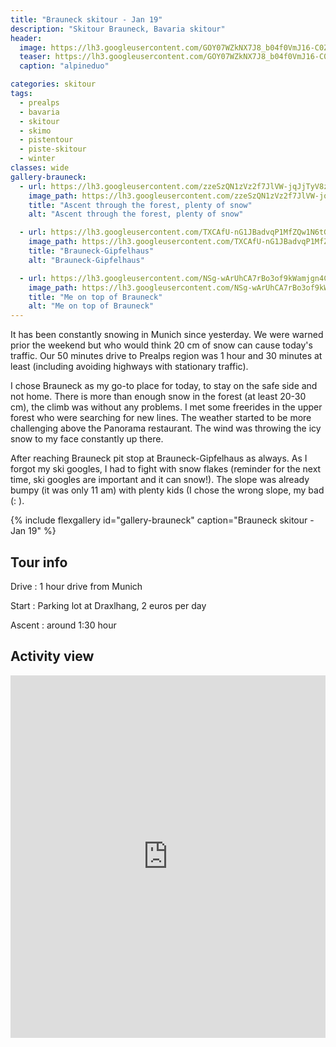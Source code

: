 ```yaml
---
title: "Brauneck skitour - Jan 19"
description: "Skitour Brauneck, Bavaria skitour"
header:
  image: https://lh3.googleusercontent.com/GOY07WZkNX7J8_b04f0VmJ16-C0Z1s2T_DRv1jwZKwTE9lexu3LdTqjfPog-ox9KN2wVBsvlGAJ4aXgZJxOUwEKxUTKHX_86--9x1PY4tw5P5XLIC_0iT8kf9rncpNlODdE1e10OWLQZg1O44FtcOg1OtVClPdlZx939KTy8oNjyG55SPYN22b1u0SrYkx623hkbKICuwceb0qV6KglAZZ7JtlyVXyNOA9aocW3EmkgmPik99xW2tRJdwWM09xcolyz72nLRDdi5aZiZi-xrFSao9ATTkk1qSVKiYTMNsLVjUKrIB1WBClxU1fRbmN1KH-boHnCrrKKWQJ1LBWLZ5EUuioWq_RCRIUjZ27sCXK3xOH4Zcbdj-YLlz7icuVMct1TXUsq1rITjdtqtWzfZS8-TaRZePQ77_iAKss7-yvKAeOySzX7uMuRtteip_cmxocPZNs-q_rHC-tlK4IIfmqowZ76UWx7kWtvz7XwGmR5eZNWB3jnk_qSnlcQd7BrN1WoGXu1nWbvFpLkryeTe9Og2G4Wxs5koYFYUSXeVEE1Jut3ubUG7JlBzOsdn6R5UnO1BcdRDOOJaZOBjsJJTxNH6gkXrKrSpvyMjIE2ZsCxhXDF_rLAaE5s3S1_SgE-UWOe-bIhUEM_WlaG0Ec0pTwbgHlwCvDczrxyU1f2x9HOZwODPQp2NvvLDkWmLNqkq5-gzab83QJWWBZJqKwI=w2736-h1540-no
  teaser: https://lh3.googleusercontent.com/GOY07WZkNX7J8_b04f0VmJ16-C0Z1s2T_DRv1jwZKwTE9lexu3LdTqjfPog-ox9KN2wVBsvlGAJ4aXgZJxOUwEKxUTKHX_86--9x1PY4tw5P5XLIC_0iT8kf9rncpNlODdE1e10OWLQZg1O44FtcOg1OtVClPdlZx939KTy8oNjyG55SPYN22b1u0SrYkx623hkbKICuwceb0qV6KglAZZ7JtlyVXyNOA9aocW3EmkgmPik99xW2tRJdwWM09xcolyz72nLRDdi5aZiZi-xrFSao9ATTkk1qSVKiYTMNsLVjUKrIB1WBClxU1fRbmN1KH-boHnCrrKKWQJ1LBWLZ5EUuioWq_RCRIUjZ27sCXK3xOH4Zcbdj-YLlz7icuVMct1TXUsq1rITjdtqtWzfZS8-TaRZePQ77_iAKss7-yvKAeOySzX7uMuRtteip_cmxocPZNs-q_rHC-tlK4IIfmqowZ76UWx7kWtvz7XwGmR5eZNWB3jnk_qSnlcQd7BrN1WoGXu1nWbvFpLkryeTe9Og2G4Wxs5koYFYUSXeVEE1Jut3ubUG7JlBzOsdn6R5UnO1BcdRDOOJaZOBjsJJTxNH6gkXrKrSpvyMjIE2ZsCxhXDF_rLAaE5s3S1_SgE-UWOe-bIhUEM_WlaG0Ec0pTwbgHlwCvDczrxyU1f2x9HOZwODPQp2NvvLDkWmLNqkq5-gzab83QJWWBZJqKwI=w2736-h1540-no
  caption: "alpineduo"

categories: skitour
tags:
  - prealps
  - bavaria
  - skitour
  - skimo
  - pistentour
  - piste-skitour
  - winter
classes: wide
gallery-brauneck:
  - url: https://lh3.googleusercontent.com/zzeSzQN1zVz2f7JlVW-jqJjTyV8zmqNiXW-L4LF2Dbh0TUr-wG1RoQAUvDnqBlCIMBBFyfHsUJ94qZq9eWqgFcBWjwm6wMOFHFa5cjacMCmU29Srs5zSBlx5X-pX-bKXs-Pl3uZ619-2SGhr2KzOl9Ba3M-hiX39f5mCfscam5GfRRNXKMWEFa0MV88e1Xj6tSA7WISpq_-2SVhvVjQQscx7g-zxWPO_d8LvidcwPVhLwDkretttv0Pif55LVdw79ED2dl6HMa37pTwUwFBbPjy_lOd8ydN7FlKDRUlAhWustiUU9NTJ2IjkO5r392OxZF3Mcpgg2xNrCsj4I5gqRv-k-P_X9WlPWlO5el0eyif3LYh7XqmA3EGy0eIMyLSQqlo0rY7zZQu807b_bBE4XYOH7bzO1tM-VHHJvcN3X0KiLtHMarKq_GtC1ZIo-nGeHF-oYEfHYFDpiyy-dBecE3kZ_UyLqDdRQ0VfJVG66BNOhoG7YRn8DlsGW1I01YoaeIClcmOgfJ-5IhG_goNngBc72R01LEkWYqc9W7-miav59kWIx7-rbkmmnQNXAGgoUrAYDGTU4_-bxQE8oP4swwo-AYjsw5HNgMRC3GkQsXgVB01fTW5kZpNRf0-CUkiTzf8XujAO1TrTqiVcoIEJFxwyBA=w1158-h1542-no
    image_path: https://lh3.googleusercontent.com/zzeSzQN1zVz2f7JlVW-jqJjTyV8zmqNiXW-L4LF2Dbh0TUr-wG1RoQAUvDnqBlCIMBBFyfHsUJ94qZq9eWqgFcBWjwm6wMOFHFa5cjacMCmU29Srs5zSBlx5X-pX-bKXs-Pl3uZ619-2SGhr2KzOl9Ba3M-hiX39f5mCfscam5GfRRNXKMWEFa0MV88e1Xj6tSA7WISpq_-2SVhvVjQQscx7g-zxWPO_d8LvidcwPVhLwDkretttv0Pif55LVdw79ED2dl6HMa37pTwUwFBbPjy_lOd8ydN7FlKDRUlAhWustiUU9NTJ2IjkO5r392OxZF3Mcpgg2xNrCsj4I5gqRv-k-P_X9WlPWlO5el0eyif3LYh7XqmA3EGy0eIMyLSQqlo0rY7zZQu807b_bBE4XYOH7bzO1tM-VHHJvcN3X0KiLtHMarKq_GtC1ZIo-nGeHF-oYEfHYFDpiyy-dBecE3kZ_UyLqDdRQ0VfJVG66BNOhoG7YRn8DlsGW1I01YoaeIClcmOgfJ-5IhG_goNngBc72R01LEkWYqc9W7-miav59kWIx7-rbkmmnQNXAGgoUrAYDGTU4_-bxQE8oP4swwo-AYjsw5HNgMRC3GkQsXgVB01fTW5kZpNRf0-CUkiTzf8XujAO1TrTqiVcoIEJFxwyBA=w300-h400-no
    title: "Ascent through the forest, plenty of snow"
    alt: "Ascent through the forest, plenty of snow"

  - url: https://lh3.googleusercontent.com/TXCAfU-nG1JBadvqP1MfZQw1N6tGCCIBcvITEi9VgEPMNqBJgot7jaDvGaOk4BXnG3Bp0FRagY-ct6H50BK6iJgh-L_0NgPKJ_adnxrp0nGMlad0a6eyPaad4FZl8i-rvGDRahlJyHaxWqfUWTXAAlxin-Y0Icn7tBIVKF2vcT9sk6OKfCm2aZrbniS9YnVF7rOsU5xNCbVIunQ4YGuP32W938CGuXgIaNDNynRLdWzpr-a8zb0oCpfKosCe5rN5A_y0ONxxDP4JqJW7Vuo_FfyI2oS8uhNoxUCFJ9l_B5bp9u1W9pBqPlo-bkftcY3ANwMBfYr0QJatoh5LLgzmAaXkOCFzaGCReSnYJsjmbr9u_Xk5M5Oi4IEcdcnVqDhiDl2Soccdr57SHPVrsw-pC9A7Zr3yAl9O6rj0ClK5_dhWhy8GTaWYtxhyFtG4vfhCKBATVs7Q4obhVRPiml90ntTVRjNbjsq1LkvZhntah7VlRCbiYUetftQuXe1QD77w0UKu3Yu4JVjI98hapwfPZ05Q5IHWDQJJVlDcIAnZo43etztfQLNwXso8eMYjDycRRUeVn9Z1SS678FsoN10LOoMf2fr1owb9MinZcfeQrxj8ORiexF7xzJ5ukhMpya9XExPrtWdiHn9FiLmnRE0HflOGzA=w1158-h1542-no
    image_path: https://lh3.googleusercontent.com/TXCAfU-nG1JBadvqP1MfZQw1N6tGCCIBcvITEi9VgEPMNqBJgot7jaDvGaOk4BXnG3Bp0FRagY-ct6H50BK6iJgh-L_0NgPKJ_adnxrp0nGMlad0a6eyPaad4FZl8i-rvGDRahlJyHaxWqfUWTXAAlxin-Y0Icn7tBIVKF2vcT9sk6OKfCm2aZrbniS9YnVF7rOsU5xNCbVIunQ4YGuP32W938CGuXgIaNDNynRLdWzpr-a8zb0oCpfKosCe5rN5A_y0ONxxDP4JqJW7Vuo_FfyI2oS8uhNoxUCFJ9l_B5bp9u1W9pBqPlo-bkftcY3ANwMBfYr0QJatoh5LLgzmAaXkOCFzaGCReSnYJsjmbr9u_Xk5M5Oi4IEcdcnVqDhiDl2Soccdr57SHPVrsw-pC9A7Zr3yAl9O6rj0ClK5_dhWhy8GTaWYtxhyFtG4vfhCKBATVs7Q4obhVRPiml90ntTVRjNbjsq1LkvZhntah7VlRCbiYUetftQuXe1QD77w0UKu3Yu4JVjI98hapwfPZ05Q5IHWDQJJVlDcIAnZo43etztfQLNwXso8eMYjDycRRUeVn9Z1SS678FsoN10LOoMf2fr1owb9MinZcfeQrxj8ORiexF7xzJ5ukhMpya9XExPrtWdiHn9FiLmnRE0HflOGzA=w300-h400-no
    title: "Brauneck-Gipfelhaus"
    alt: "Brauneck-Gipfelhaus"

  - url: https://lh3.googleusercontent.com/NSg-wArUhCA7rBo3of9kWamjgn4C1Q0rY4a2AVACu9YVeUjZczOlPtjTmx1DimdKO5eCM3tprfCumUiV-SReMO_eubWrlyBe_nw7HQfimubG_McJu2l38ZuVZqj1FxGYo-7ES5bmFo1ivxWKUKYMeXkc1NHlFr9h0o-oP95DvP9a7C5Ha8IP1inPmkqQFmj7ckQ10VWFOLWqB92dG59I0PovkfdYyDk7xlyZFGsxHDZxeJjPmA9-AHXUONGrU09jeov75H5webWgBDkAvvuQSkTisl7CJLHjNVs5fJsj0mP8Hcusc7Bd0_qp6CqlJrsQw5jKe6aPTikkYCgA8fW_gIAlEAvZhRIENYl7dYvJeZ_FVkiPrdKe3N6xGBrrSwMJ4gyc-6VkSi0YFAq92neK7A-otqlg_7Q0_4iCaDzwab_l6J4Q-LI9hWUPgtRbHrZ8GvAsTxGtGSpi-Qb2Aqeks_nNeNCvNwqrfay6qBMOfw8iybyi9-BjzvecYXzTEWn5GwErWjYNUcgU0m2CGOoG6tNHWNPQ1vWgfKSDdVQ6e0H-1yndYibMgfTKgrqwUUkcepcc4oRM_aALkwULR76-Fo5qjvq8nYxbcRg_ZKSQF_hTZdN_veVi3HNMPuPskLZoOGgHB_sPkPBPtEi-25yNXGObCA=w1158-h1542-no
    image_path: https://lh3.googleusercontent.com/NSg-wArUhCA7rBo3of9kWamjgn4C1Q0rY4a2AVACu9YVeUjZczOlPtjTmx1DimdKO5eCM3tprfCumUiV-SReMO_eubWrlyBe_nw7HQfimubG_McJu2l38ZuVZqj1FxGYo-7ES5bmFo1ivxWKUKYMeXkc1NHlFr9h0o-oP95DvP9a7C5Ha8IP1inPmkqQFmj7ckQ10VWFOLWqB92dG59I0PovkfdYyDk7xlyZFGsxHDZxeJjPmA9-AHXUONGrU09jeov75H5webWgBDkAvvuQSkTisl7CJLHjNVs5fJsj0mP8Hcusc7Bd0_qp6CqlJrsQw5jKe6aPTikkYCgA8fW_gIAlEAvZhRIENYl7dYvJeZ_FVkiPrdKe3N6xGBrrSwMJ4gyc-6VkSi0YFAq92neK7A-otqlg_7Q0_4iCaDzwab_l6J4Q-LI9hWUPgtRbHrZ8GvAsTxGtGSpi-Qb2Aqeks_nNeNCvNwqrfay6qBMOfw8iybyi9-BjzvecYXzTEWn5GwErWjYNUcgU0m2CGOoG6tNHWNPQ1vWgfKSDdVQ6e0H-1yndYibMgfTKgrqwUUkcepcc4oRM_aALkwULR76-Fo5qjvq8nYxbcRg_ZKSQF_hTZdN_veVi3HNMPuPskLZoOGgHB_sPkPBPtEi-25yNXGObCA=w300-h400-no
    title: "Me on top of Brauneck"
    alt: "Me on top of Brauneck"
---
```


It has been constantly snowing in Munich since yesterday. We were warned prior the weekend but who would think 20 cm of snow can cause today's traffic. Our 50 minutes drive to Prealps region was 1 hour and 30 minutes at least (including avoiding highways with stationary traffic).

I chose Brauneck as my go-to place for today, to stay on the safe side and not home. There is more than enough snow in the forest (at least 20-30 cm), the climb was without any problems. I met some freerides in the upper forest who were searching for new lines. The weather started to be more challenging above the Panorama restaurant. The wind was throwing the icy snow to my face constantly up there.

After reaching Brauneck pit stop at Brauneck-Gipfelhaus as always. As I forgot my ski googles, I had to fight with snow flakes (reminder for the next time, ski googles are important and it can snow!). The slope was already bumpy (it was only 11 am) with plenty kids (I chose the wrong slope, my bad (: ).

{% include flexgallery id="gallery-brauneck" caption="Brauneck skitour - Jan 19" %}

## Tour info

Drive
: 1 hour drive from Munich

Start
: Parking lot at Draxlhang, 2 euros per day

Ascent
: around 1:30 hour

## Activity view

<iframe src="https://www.komoot.com/tour/54229999/embed?profile=1" width="100%" height="580" frameborder="0" scrolling="no"></iframe>
